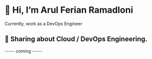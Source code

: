 # 👋 Hi, I’m Arul Ferian Ramadloni
Currently, work as a DevOps Engineer

## 👀 Sharing about Cloud / DevOps Engineering.
 ----- coming -----
 
<!---
arulferiandevops/arulferiandevops is a ✨ special ✨ repository because its `README.md` (this file) appears on your GitHub profile.
You can click the Preview link to take a look at your changes.
--->
